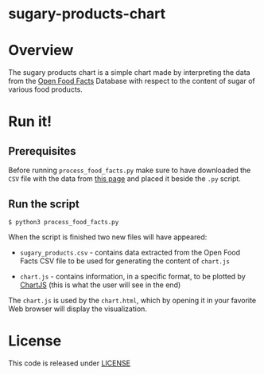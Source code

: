 # sugary-products-chart

# Overview

The sugary products chart is a simple chart made by interpreting the data from the [Open Food Facts](https://world.openfoodfacts.org/) Database with respect to the content of sugar of various food products.

# Run it!

## Prerequisites

Before running `process_food_facts.py` make sure to have downloaded the `CSV` file with the data from [this page](https://de.openfoodfacts.org/data) and placed it beside the `.py` script.

## Run the script

```
$ python3 process_food_facts.py
```

When the script is finished two new files will have appeared: 

* `sugary_products.csv` - contains data extracted from the Open Food Facts CSV file to be used for generating the content of `chart.js`
  
* `chart.js` - contains information, in a specific format, to be plotted by [ChartJS](https://www.chartjs.org/) (this is what the user will see in the end)

The `chart.js` is used by the `chart.html`, which by opening it in your favorite Web browser will display the visualization.

# License

This code is released under [LICENSE](LICENSE) 
